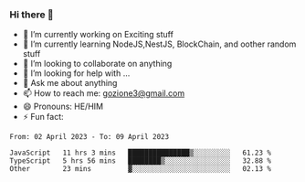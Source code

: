 ### Hi there 👋

<!--
**charlieScript/charlieScript** is a ✨ _special_ ✨ repository because its `README.md` (this file) appears on your GitHub profile.

Here are some ideas to get you started: -->

- 🔭 I’m currently working on Exciting stuff
- 🌱 I’m currently learning NodeJS,NestJS, BlockChain, and oother random stuff
- 👯 I’m looking to collaborate on anything
- 🤔 I’m looking for help with ...
- 💬 Ask me about anything
- 📫 How to reach me: gozione3@gmail.com
- 😄 Pronouns: HE/HIM
- ⚡ Fun fact: 
<!--START_SECTION:waka-->

```text
From: 02 April 2023 - To: 09 April 2023

JavaScript   11 hrs 3 mins   ███████████████▒░░░░░░░░░   61.23 %
TypeScript   5 hrs 56 mins   ████████▒░░░░░░░░░░░░░░░░   32.88 %
Other        23 mins         ▓░░░░░░░░░░░░░░░░░░░░░░░░   02.13 %
```

<!--END_SECTION:waka-->
